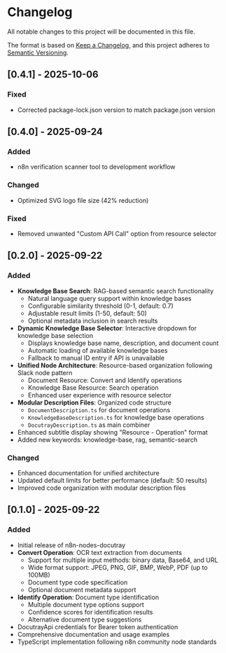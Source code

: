 # Changelog

All notable changes to this project will be documented in this file.

The format is based on [Keep a Changelog](https://keepachangelog.com/en/1.0.0/),
and this project adheres to [Semantic Versioning](https://semver.org/spec/v2.0.0.html).

## [0.4.1] - 2025-10-06

### Fixed
- Corrected package-lock.json version to match package.json version

## [0.4.0] - 2025-09-24

### Added
- n8n verification scanner tool to development workflow

### Changed
- Optimized SVG logo file size (42% reduction)

### Fixed
- Removed unwanted "Custom API Call" option from resource selector

## [0.2.0] - 2025-09-22

### Added
- **Knowledge Base Search**: RAG-based semantic search functionality
  - Natural language query support within knowledge bases
  - Configurable similarity threshold (0-1, default: 0.7)
  - Adjustable result limits (1-50, default: 50)
  - Optional metadata inclusion in search results
- **Dynamic Knowledge Base Selector**: Interactive dropdown for knowledge base selection
  - Displays knowledge base name, description, and document count
  - Automatic loading of available knowledge bases
  - Fallback to manual ID entry if API is unavailable
- **Unified Node Architecture**: Resource-based organization following Slack node pattern
  - Document Resource: Convert and Identify operations
  - Knowledge Base Resource: Search operation
  - Enhanced user experience with resource selector
- **Modular Description Files**: Organized code structure
  - `DocumentDescription.ts` for document operations
  - `KnowledgeBaseDescription.ts` for knowledge base operations
  - `DocutrayDescription.ts` as main combiner
- Enhanced subtitle display showing "Resource - Operation" format
- Added new keywords: knowledge-base, rag, semantic-search

### Changed
- Enhanced documentation for unified architecture
- Updated default limits for better performance (default: 50 results)
- Improved code organization with modular description files

## [0.1.0] - 2025-09-22

### Added
- Initial release of n8n-nodes-docutray
- **Convert Operation**: OCR text extraction from documents
  - Support for multiple input methods: binary data, Base64, and URL
  - Wide format support: JPEG, PNG, GIF, BMP, WebP, PDF (up to 100MB)
  - Document type code specification
  - Optional document metadata support
- **Identify Operation**: Document type identification
  - Multiple document type options support
  - Confidence scores for identification results
  - Alternative document type suggestions
- DocutrayApi credentials for Bearer token authentication
- Comprehensive documentation and usage examples
- TypeScript implementation following n8n community node standards